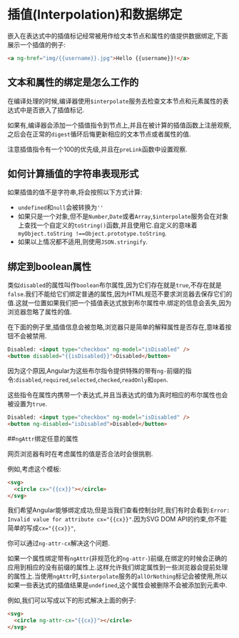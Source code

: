 # 插值\(Interpolation\)和数据绑定

嵌入在表达式中的插值标记经常被用作给文本节点和属性的值提供数据绑定,下面展示一个插值的例子:

```html
<a ng-href="img/{{username}}.jpg">Hello {{username}}!</a>
```

## 文本和属性的绑定是怎么工作的

在编译处理的时候,编译器使用`$interpolate`服务去检查文本节点和元素属性的表达式中是否嵌入了插值标记.

如果有,编译器会添加一个插值指令到节点上,并且在被计算的插值函数上注册观察,之后会在正常的`digest`循环后悔更新相应的文本节点或者属性的值.

注意插值指令有一个100的优先级,并且在`preLink`函数中设置观察.

## 如何计算插值的字符串表现形式

如果插值的值不是字符串,将会按照以下方式计算:

* `undefined`和`null`会被转换为`''`
* 如果只是一个对象,但不是`Number`,`Date`或者`Array`,`$interpolate`服务会在对象上查找一个自定义的`toString()`函数,并且使用它.自定义的意味着`myObject.toString !==Object.prototype.toString`.
* 如果以上情况都不适用,则使用`JSON.stringify`.

## 绑定到boolean属性

类似`disabled`的属性叫作`boolean`布尔属性,因为它们存在就是`true`,不存在就是`false`.我们不能给它们绑定普通的属性,因为HTML规范不要求浏览器去保存它们的值.这就一位置如果我们把一个插值表达式放到布尔属性中.绑定的信息会丢失,因为浏览器忽略了属性的值.

在下面的例子里,插值信息会被忽略,浏览器只是简单的解释属性是否存在,意味着按钮不会被禁用.

```html
Disabled: <input type="checkbox" ng-model="isDisabled" />
<button disabled="{{isDisabled}}">Disabled</button>
```

因为这个原因,Angular为这些布尔指令提供特殊的带有`ng-`前缀的指令:`disabled`,`required`,`selected`,`checked`,`readOnly`和`open`.

这些指令在属性内携带一个表达式,并且当表达式的值为真时相应的布尔属性也会被设置为`true`.

```html
Disabled: <input type="checkbox" ng-model="isDisabled" />
<button ng-disabled="isDisabled">Disabled</button>
```

##`ngAttr`绑定任意的属性

网页浏览器有时在考虑属性的值是否合法时会很挑剔.

例如,考虑这个模板:
```html
<svg>
  <circle cx="{{cx}}"></circle>
</svg>
```
我们希望Angular能够绑定成功,但是当我们查看控制台时,我们有时会看到:`Error: Invalid value for attribute cx="{{cx}}"`.因为SVG DOM API的约束,你不能简单的写成`cx="{{cx}}"`,

你可以通过`ng-attr-cx`解决这个问题.

如果一个属性绑定带有`ngAttr`(非规范化的`ng-attr-`)前缀,在绑定的时候会正确的应用到相应的没有前缀的属性上.这样允许我们绑定属性到一些浏览器会提前处理的属性上.当使用`ngAttr`时,`$interpolate`服务的`allOrNothing`标记会被使用,所以如果一些表达式的插值结果是`undefined`,这个属性会被删除不会被添加到元素中.

例如,我们可以写成以下的形式解决上面的例子:
```html
<svg>
  <circle ng-attr-cx="{{cx}}"></circle>
</svg>
```